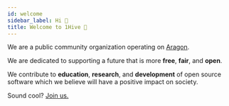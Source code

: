 ```yaml
---
id: welcome
sidebar_label: Hi 👋
title: Welcome to 1Hive 👋
---
```


We are a public community organization operating on [Aragon](aragon.org).

We are dedicated to supporting a future that is more **free**, **fair**, and **open**.

We contribute to **education**, **research**, and **development** of open source software which we believe will have a positive impact on society.

Sound cool? [Join us.](community/socials.md)

